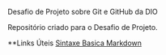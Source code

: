 Desafio de Projeto sobre Git e GitHub da DIO

Repositório criado para o Desafio de Projeto.

**Links Úteis
[Sintaxe Basica Markdown](https://www.markdownguide.org/basic-syntax/)
